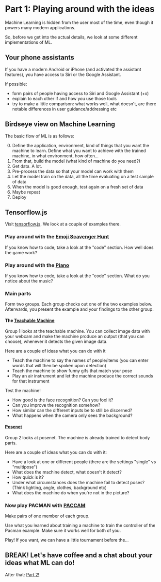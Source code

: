 Part 1: Playing around with the ideas
======

Machine Learning is hidden from the user most of the time, even though it powers many modern applications.

So, before we get into the actual details, we look at some different implementations of ML.


## Your phone assistants

If you have a modern Android or iPhone (and activated the assistant features), you have access to Siri or the Google Assistant.

If possible:

- form pairs of people having access to Siri and Google Assistant (+x)
- explain to each other if and how you use those tools
- try to make a little comparison: what works well, what doesn't, are there notable differences in user guidance/addressing etc

## Birdseye view on Machine Learning

The basic flow of ML is as follows:

0. Define the application, environment, kind of things that you want the machine to learn. Define what you want to achieve with the trained machine, in what environment, how often...
1. From that, build the model (what kind of machine do you need?)
2. Get data. A lot.
3. Pre-process the data so that your model can work with them
4. Let the model train on the data, all the time evaluating on a test sample of data
5. When the model is good enough, test again on a fresh set of data
6. Maybe repeat 
7. Deploy

## Tensorflow.js

Visit [tensorflow.js](https://js.tensorflow.org/). We look at a couple of examples there.

### Play around with the [Emoji Scavenger Hunt](https://emojiscavengerhunt.withgoogle.com/)

If you know how to code, take a look at the "code" section. 
How well does the game work?

### Play around with the [Piano](https://magenta.tensorflow.org/demos/performance_rnn/index.html)

If you know how to code, take a look at the "code" section.
What do you notice about the music?


### Main parts

Form two groups.
Each group checks out one of the two examples below.
Afterwards, you present the example and your findings to the other group.

#### The [Teachable Machine](https://teachablemachine.withgoogle.com/)

Group 1 looks at the teachable machine. You can collect image data with your webcam and make the machine produce an output (that you can choose), whenever it detects the given image data.

Here are a couple of ideas what you can do with it

- Teach the machine to say the names of people/items (you can enter words that will then be spoken upon detection)
- Teach the machine to show funny gifs that match your pose
- Play an air instrument and let the machine produce the correct sounds for that instrument

Test the machine!

- How good is the face recognition? Can you fool it?
- Can you improve the recognition somehow?
- How similar can the different inputs be to still be discerned?
- What happens when the camera only sees the background?

#### [Posenet](https://storage.googleapis.com/tfjs-models/demos/posenet/camera.html)

Group 2 looks at posenet. The machine is already trained to detect body parts. 

Here are a couple of ideas what you can do with it:

- Have a look at one or different people (there are the settings "single" vs "multipose")
- What does the machine detect, what doesn't it detect?
- How quick is it? 
- Under what circumstances does the machine fail to detect poses? (Think lighting, angle, clothes, background etc)
- What does the machine do when you're not in the picture?


### Now play PACMAN with [PACCAM](https://storage.googleapis.com/tfjs-examples/webcam-transfer-learning/dist/index.html)

Make pairs of one member of each group.

Use what you learned about training a machine to train the controller of the Pacman example. Make sure it works well for both of you.

Play! If you want, we can have a little tournament before the...

## BREAK! Let's have coffee and a chat about your ideas what ML can do!

After that: [Part 2!](Pages/part2.md)